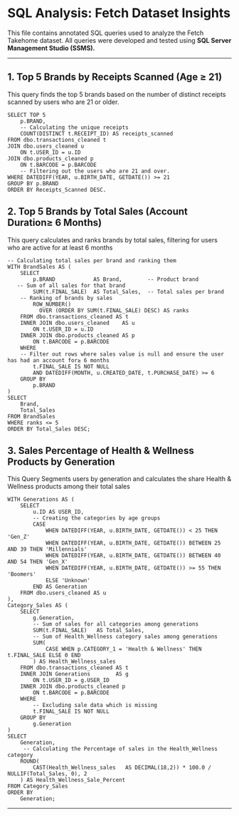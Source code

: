 # SQL Analysis: Fetch Dataset Insights

This file contains annotated SQL queries used to analyze the Fetch Takehome dataset. All queries were developed and tested using ****SQL Server Management Studio (SSMS).****

---

## 1. Top 5 Brands by Receipts Scanned (Age ≥ 21)
This query finds the top 5 brands based on the number of distinct receipts scanned by users who are 21 or older.

```
SELECT TOP 5
    p.BRAND,
	-- Calculating the unique receipts 
    COUNT(DISTINCT t.RECEIPT_ID) AS receipts_scanned
FROM dbo.transactions_cleaned t
JOIN dbo.users_cleaned u
    ON t.USER_ID = u.ID
JOIN dbo.products_cleaned p
    ON t.BARCODE = p.BARCODE
	-- Filtering out the users who are 21 and over. 
WHERE DATEDIFF(YEAR, u.BIRTH_DATE, GETDATE()) >= 21
GROUP BY p.BRAND
ORDER BY Receipts_Scanned DESC.

```
## 2. Top 5 Brands by Total Sales (Account Duration≥ 6 Months)
This query calculates and ranks brands by total sales, filtering for users who are active for at least 6 months
```
-- Calculating total sales per brand and ranking them
WITH BrandSales AS (
    SELECT
        p.BRAND            AS Brand,        -- Product brand
   -- Sum of all sales for that brand
		SUM(t.FINAL_SALE)  AS Total_Sales,  -- Total sales per brand
	-- Ranking of brands by sales 
        ROW_NUMBER()
          OVER (ORDER BY SUM(t.FINAL_SALE) DESC) AS ranks
    FROM dbo.transactions_cleaned AS t
    INNER JOIN dbo.users_cleaned    AS u
        ON t.USER_ID = u.ID
    INNER JOIN dbo.products_cleaned AS p
        ON t.BARCODE = p.BARCODE
    WHERE
    -- Filter out rows where sales value is null and ensure the user has had an account for≥ 6 months
		t.FINAL_SALE IS NOT NULL
        AND DATEDIFF(MONTH, u.CREATED_DATE, t.PURCHASE_DATE) >= 6
    GROUP BY
        p.BRAND
)
SELECT
    Brand,
    Total_Sales
FROM BrandSales
WHERE ranks <= 5
ORDER BY Total_Sales DESC;

```

## 3. Sales Percentage of Health & Wellness Products by Generation

This Query Segments users by generation and calculates the share  Health & Wellness products among their total sales
```
WITH Generations AS (
    SELECT
        u.ID AS USER_ID,
        -- Creating the categories by age groups
		CASE
            WHEN DATEDIFF(YEAR, u.BIRTH_DATE, GETDATE()) < 25 THEN 'Gen_Z'
            WHEN DATEDIFF(YEAR, u.BIRTH_DATE, GETDATE()) BETWEEN 25 AND 39 THEN 'Millennials'
            WHEN DATEDIFF(YEAR, u.BIRTH_DATE, GETDATE()) BETWEEN 40 AND 54 THEN 'Gen_X'
            WHEN DATEDIFF(YEAR, u.BIRTH_DATE, GETDATE()) >= 55 THEN 'Boomers'
			ELSE 'Unknown'  
        END AS Generation
    FROM dbo.users_cleaned AS u
),
Category_Sales AS (
    SELECT
        g.Generation,
		-- Sum of sales for all categories among generations
        SUM(t.FINAL_SALE)   AS Total_Sales,   
        -- Sum of Health_Wellness category sales among generations
		SUM(
            CASE WHEN p.CATEGORY_1 = 'Health & Wellness' THEN t.FINAL_SALE ELSE 0 END
        ) AS Health_Wellness_sales    
    FROM dbo.transactions_cleaned AS t
    INNER JOIN Generations        AS g
        ON t.USER_ID = g.USER_ID           
    INNER JOIN dbo.products_cleaned p
        ON t.BARCODE = p.BARCODE            
    WHERE
        -- Excluding sale data which is missing
		t.FINAL_SALE IS NOT NULL            
    GROUP BY
        g.Generation                       
)
SELECT
    Generation,                          
     -- Calculating the Percentage of sales in the Health_Wellness category
	ROUND(
		CAST(Health_Wellness_sales   AS DECIMAL(18,2)) * 100.0 / NULLIF(Total_Sales, 0), 2
    ) AS Health_Wellness_Sale_Percent     
FROM Category_Sales
ORDER BY
    Generation;  
```

----
